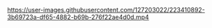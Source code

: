 https://user-images.githubusercontent.com/127203022/223410892-3b69723a-df65-4882-b69b-276f22ae4d0d.mp4
